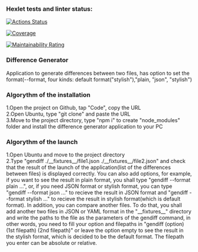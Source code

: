 ### Hexlet tests and linter status:

[![Actions Status](https://github.com/RedBeduin/qa-auto-engineer-javascript-project-87/actions/workflows/hexlet-check.yml/badge.svg)](https://github.com/RedBeduin/qa-auto-engineer-javascript-project-87/actions)

[![Coverage](https://sonarcloud.io/api/project_badges/measure?project=RedBeduin_qa-auto-engineer-javascript-project-87&metric=coverage)](https://sonarcloud.io/summary/new_code?id=RedBeduin_qa-auto-engineer-javascript-project-87)

[![Maintainability Rating](https://sonarcloud.io/api/project_badges/measure?project=RedBeduin_qa-auto-engineer-javascript-project-87&metric=sqale_rating)](https://sonarcloud.io/summary/new_code?id=RedBeduin_qa-auto-engineer-javascript-project-87)

### Difference Generator
Application to generate differences between two files, has option to set the format(--format, four kinds: default format("stylish"),"plain, "json", "stylish")

### Algorythm of the installation
1.Open the project on Github, tap "Code", copy the URL  
2.Open Ubuntu, type "git clone" and paste the URL  
3.Move to the project directory, type "npm i" to create "node_modules" folder and install the difference generator application to your PC  

### Algorythm of the launch
1.Open Ubuntu and move to the project directory  
2.Type "gendiff ./\_\_fixtures\_\_/file1.json ./\_\_fixtures\_\_/file2.json" and check that the result of the launch of the application(list of the differences between files) is displayed correctly. You can also add options, for example, if you want to see the result in plain format, you shall type "gendiff --format plain ...", or, if you need JSON format or stylish format, you can type "gendiff --format json ..." to recieve the result in JSON format and "gendiff --format stylish ..." to recieve the result in stylish format(which is default format). In addition, you can compare another files. To do that, you shall add another two files in JSON or YAML format in the "\_\_fixtures\_\_" directory and write the paths to the file as the parameters of the gendiff command, in other words, you need to fill your option and filepaths in "gendiff (option) (1st filepath) (2nd filepath)" or leave the option empty to see the result in the stylish format, which is decided to be the default format. The filepath you enter can be absolute or relative.  
